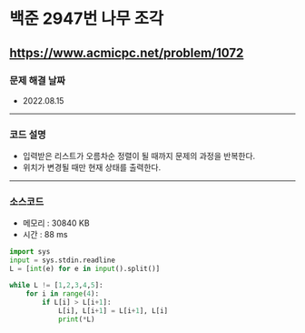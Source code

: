 # 백준 2947번 나무 조각
https://www.acmicpc.net/problem/1072
---

### 문제 해결 날짜
- 2022.08.15
---

### 코드 설명
- 입력받은 리스트가 오름차순 정렬이 될 때까지 문제의 과정을 반복한다.
- 위치가 변경될 때만 현재 상태를 출력한다.
---

### 소스코드
- 메모리 : 30840 KB
- 시간 : 88 ms
```Python
import sys
input = sys.stdin.readline
L = [int(e) for e in input().split()]

while L != [1,2,3,4,5]:
    for i in range(4):
        if L[i] > L[i+1]:
            L[i], L[i+1] = L[i+1], L[i]
            print(*L)
```